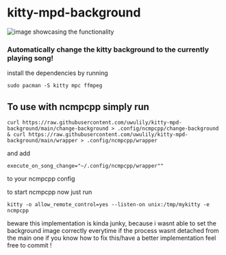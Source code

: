 # kitty-mpd-background
![image showcasing the functionality](https://github.com/uwulily/kitty-mpd-background/blob/main/images/1.png?raw=true)
### Automatically change the kitty background to the currently playing song!

install the dependencies by running

`sudo pacman -S kitty mpc ffmpeg`

## To use with ncmpcpp simply run

`curl https://raw.githubusercontent.com/uwulily/kitty-mpd-background/main/change-background > .config/ncmpcpp/change-background & curl https://raw.githubusercontent.com/uwulily/kitty-mpd-background/main/wrapper > .config/ncmpcpp/wrapper`

and add

`execute_on_song_change="~/.config/ncmpcpp/wrapper""`

to your ncmpcpp config

to start ncmpcpp now just run

`kitty -o allow_remote_control=yes --listen-on unix:/tmp/mykitty -e ncmpcpp`

beware this implementation is kinda junky, because i wasnt able to set the background image correctly everytime if the process wasnt detached from the main one
if you know how to fix this/have a better implementation feel free to commit !
